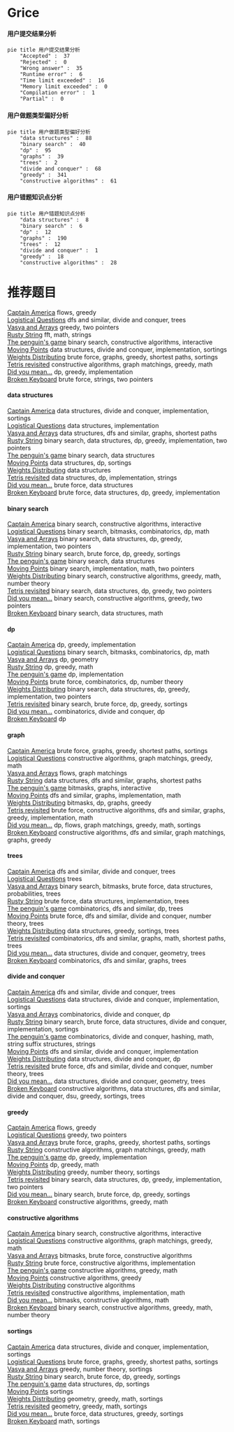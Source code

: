 # Grice
<!-- tabs:start -->
#### **用户提交结果分析**

```mermaid
pie title 用户提交结果分析
    "Accepted" :  37
    "Rejected" :  0
    "Wrong answer" :  35
    "Runtime error" :  6
    "Time limit exceeded" :  16
    "Memory limit exceeded" :  0
    "Compilation error" :  1
    "Partial" :  0
```
#### **用户做题类型偏好分析**

```mermaid
pie title 用户做题类型偏好分析
    "data structures" :  88
    "binary search" :  40
    "dp" :  95
    "graphs" :  39
    "trees" :  2
    "divide and conquer" :  68
    "greedy" :  341
    "constructive algorithms" :  61
```
#### **用户错题知识点分析**

```mermaid
pie title 用户错题知识点分析
    "data structures" :  8
    "binary search" :  6
    "dp" :  12
    "graphs" :  190
    "trees" :  12
    "divide and conquer" :  1
    "greedy" :  18
    "constructive algorithms" :  28
```
<!-- tabs:end -->
# 推荐题目
[Captain America](http://codeforces.com/problemset/problem/704/D)		flows,
                        greedy		  
[Logistical Questions](http://codeforces.com/problemset/problem/566/C)		dfs and similar,
                        divide and conquer,
                        trees		  
[Vasya and Arrays](http://codeforces.com/problemset/problem/1036/D)		greedy,
                        two pointers		  
[Rusty String](http://codeforces.com/problemset/problem/827/E)		fft,
                        math,
                        strings		  
[The penguin's game](http://codeforces.com/problemset/problem/835/E)		binary search,
                        constructive algorithms,
                        interactive		  
[Moving Points](http://codeforces.com/problemset/problem/1311/F)		data structures,
                        divide and conquer,
                        implementation,
                        sortings		  
[Weights Distributing](http://codeforces.com/problemset/problem/1343/E)		brute force,
                        graphs,
                        greedy,
                        shortest paths,
                        sortings		  
[Tetris revisited](http://codeforces.com/problemset/problem/86/B)		constructive algorithms,
                        graph matchings,
                        greedy,
                        math		  
[Did you mean...](http://codeforces.com/problemset/problem/858/C)		dp,
                        greedy,
                        implementation		  
[Broken Keyboard](http://codeforces.com/problemset/problem/1251/A)		brute force,
                        strings,
                        two pointers		  
<!-- tabs:start -->
#### **data structures**
[Captain America](http://codeforces.com/problemset/problem/1311/F)		data structures,
                        divide and conquer,
                        implementation,
                        sortings		  
[Logistical Questions](http://codeforces.com/problemset/problem/69/E)		data structures,
                        implementation		  
[Vasya and Arrays](http://codeforces.com/problemset/problem/877/D)		data structures,
                        dfs and similar,
                        graphs,
                        shortest paths		  
[Rusty String](http://codeforces.com/problemset/problem/777/C)		binary search,
                        data structures,
                        dp,
                        greedy,
                        implementation,
                        two pointers		  
[The penguin's game](http://codeforces.com/problemset/problem/1220/F)		binary search,
                        data structures		  
[Moving Points](http://codeforces.com/problemset/problem/720/D)		data structures,
                        dp,
                        sortings		  
[Weights Distributing](http://codeforces.com/problemset/problem/1039/E)		data structures		  
[Tetris revisited](http://codeforces.com/problemset/problem/1473/D)		data structures,
                        dp,
                        implementation,
                        strings		  
[Did you mean...](http://codeforces.com/problemset/problem/348/C)		brute force,
                        data structures		  
[Broken Keyboard](http://codeforces.com/problemset/problem/1491/C)		brute force,
                        data structures,
                        dp,
                        greedy,
                        implementation		  
#### **binary search**
[Captain America](http://codeforces.com/problemset/problem/835/E)		binary search,
                        constructive algorithms,
                        interactive		  
[Logistical Questions](http://codeforces.com/problemset/problem/431/D)		binary search,
                        bitmasks,
                        combinatorics,
                        dp,
                        math		  
[Vasya and Arrays](http://codeforces.com/problemset/problem/777/C)		binary search,
                        data structures,
                        dp,
                        greedy,
                        implementation,
                        two pointers		  
[Rusty String](https://codeforces.com/contest/831/problem/D)		binary search,
                        brute force,
                        dp,
                        greedy,
                        sortings		  
[The penguin's game](http://codeforces.com/problemset/problem/1220/F)		binary search,
                        data structures		  
[Moving Points](http://codeforces.com/problemset/problem/1355/C)		binary search,
                        implementation,
                        math,
                        two pointers		  
[Weights Distributing](http://codeforces.com/problemset/problem/1474/B)		binary search,
                        constructive algorithms,
                        greedy,
                        math,
                        number theory		  
[Tetris revisited](http://codeforces.com/problemset/problem/1492/C)		binary search,
                        data structures,
                        dp,
                        greedy,
                        two pointers		  
[Did you mean...](http://codeforces.com/problemset/problem/1463/D)		binary search,
                        constructive algorithms,
                        greedy,
                        two pointers		  
[Broken Keyboard](http://codeforces.com/problemset/problem/1490/G)		binary search,
                        data structures,
                        math		  
#### **dp**
[Captain America](http://codeforces.com/problemset/problem/858/C)		dp,
                        greedy,
                        implementation		  
[Logistical Questions](http://codeforces.com/problemset/problem/431/D)		binary search,
                        bitmasks,
                        combinatorics,
                        dp,
                        math		  
[Vasya and Arrays](http://codeforces.com/problemset/problem/13/D)		dp,
                        geometry		  
[Rusty String](http://codeforces.com/problemset/problem/534/B)		dp,
                        greedy,
                        math		  
[The penguin's game](https://codeforces.com/contest/1113/problem/C)		dp,
                        implementation		  
[Moving Points](http://codeforces.com/problemset/problem/757/E)		brute force,
                        combinatorics,
                        dp,
                        number theory		  
[Weights Distributing](http://codeforces.com/problemset/problem/777/C)		binary search,
                        data structures,
                        dp,
                        greedy,
                        implementation,
                        two pointers		  
[Tetris revisited](https://codeforces.com/contest/831/problem/D)		binary search,
                        brute force,
                        dp,
                        greedy,
                        sortings		  
[Did you mean...](http://codeforces.com/problemset/problem/809/C)		combinatorics,
                        divide and conquer,
                        dp		  
[Broken Keyboard](http://codeforces.com/problemset/problem/1268/E)		dp		  
#### **graph**
[Captain America](http://codeforces.com/problemset/problem/1343/E)		brute force,
                        graphs,
                        greedy,
                        shortest paths,
                        sortings		  
[Logistical Questions](http://codeforces.com/problemset/problem/86/B)		constructive algorithms,
                        graph matchings,
                        greedy,
                        math		  
[Vasya and Arrays](http://codeforces.com/problemset/problem/316/C2)		flows,
                        graph matchings		  
[Rusty String](http://codeforces.com/problemset/problem/877/D)		data structures,
                        dfs and similar,
                        graphs,
                        shortest paths		  
[The penguin's game](http://codeforces.com/problemset/problem/1146/C)		bitmasks,
                        graphs,
                        interactive		  
[Moving Points](http://codeforces.com/problemset/problem/1062/D)		dfs and similar,
                        graphs,
                        implementation,
                        math		  
[Weights Distributing](https://codeforces.com/contest/1341/problem/D)		bitmasks,
                        dp,
                        graphs,
                        greedy		  
[Tetris revisited](http://codeforces.com/problemset/problem/1487/C)		brute force,
                        constructive algorithms,
                        dfs and similar,
                        graphs,
                        greedy,
                        implementation,
                        math		  
[Did you mean...](http://codeforces.com/problemset/problem/1437/C)		dp,
                        flows,
                        graph matchings,
                        greedy,
                        math,
                        sortings		  
[Broken Keyboard](http://codeforces.com/problemset/problem/1470/D)		constructive algorithms,
                        dfs and similar,
                        graph matchings,
                        graphs,
                        greedy		  
#### **trees**
[Captain America](http://codeforces.com/problemset/problem/566/C)		dfs and similar,
                        divide and conquer,
                        trees		  
[Logistical Questions](http://codeforces.com/problemset/problem/1188/A1)		trees		  
[Vasya and Arrays](http://codeforces.com/problemset/problem/1479/D)		binary search,
                        bitmasks,
                        brute force,
                        data structures,
                        probabilities,
                        trees		  
[Rusty String](http://codeforces.com/problemset/problem/1511/C)		brute force,
                        data structures,
                        implementation,
                        trees		  
[The penguin's game](http://codeforces.com/problemset/problem/1499/F)		combinatorics,
                        dfs and similar,
                        dp,
                        trees		  
[Moving Points](http://codeforces.com/problemset/problem/1491/E)		brute force,
                        dfs and similar,
                        divide and conquer,
                        number theory,
                        trees		  
[Weights Distributing](http://codeforces.com/problemset/problem/1466/D)		data structures,
                        greedy,
                        sortings,
                        trees		  
[Tetris revisited](http://codeforces.com/problemset/problem/1495/D)		combinatorics,
                        dfs and similar,
                        graphs,
                        math,
                        shortest paths,
                        trees		  
[Did you mean...](http://codeforces.com/problemset/problem/1303/G)		data structures,
                        divide and conquer,
                        geometry,
                        trees		  
[Broken Keyboard](http://codeforces.com/problemset/problem/1454/E)		combinatorics,
                        dfs and similar,
                        graphs,
                        trees		  
#### **divide and conquer**
[Captain America](http://codeforces.com/problemset/problem/566/C)		dfs and similar,
                        divide and conquer,
                        trees		  
[Logistical Questions](http://codeforces.com/problemset/problem/1311/F)		data structures,
                        divide and conquer,
                        implementation,
                        sortings		  
[Vasya and Arrays](http://codeforces.com/problemset/problem/809/C)		combinatorics,
                        divide and conquer,
                        dp		  
[Rusty String](http://codeforces.com/problemset/problem/1461/D)		binary search,
                        brute force,
                        data structures,
                        divide and conquer,
                        implementation,
                        sortings		  
[The penguin's game](http://codeforces.com/problemset/problem/1466/G)		combinatorics,
                        divide and conquer,
                        hashing,
                        math,
                        string suffix structures,
                        strings		  
[Moving Points](http://codeforces.com/problemset/problem/1490/D)		dfs and similar,
                        divide and conquer,
                        implementation		  
[Weights Distributing](https://codeforces.com/contest/1483/problem/C)		data structures,
                        divide and conquer,
                        dp		  
[Tetris revisited](http://codeforces.com/problemset/problem/1491/E)		brute force,
                        dfs and similar,
                        divide and conquer,
                        number theory,
                        trees		  
[Did you mean...](http://codeforces.com/problemset/problem/1303/G)		data structures,
                        divide and conquer,
                        geometry,
                        trees		  
[Broken Keyboard](http://codeforces.com/problemset/problem/1494/D)		constructive algorithms,
                        data structures,
                        dfs and similar,
                        divide and conquer,
                        dsu,
                        greedy,
                        sortings,
                        trees		  
#### **greedy**
[Captain America](http://codeforces.com/problemset/problem/704/D)		flows,
                        greedy		  
[Logistical Questions](http://codeforces.com/problemset/problem/1036/D)		greedy,
                        two pointers		  
[Vasya and Arrays](http://codeforces.com/problemset/problem/1343/E)		brute force,
                        graphs,
                        greedy,
                        shortest paths,
                        sortings		  
[Rusty String](http://codeforces.com/problemset/problem/86/B)		constructive algorithms,
                        graph matchings,
                        greedy,
                        math		  
[The penguin's game](http://codeforces.com/problemset/problem/858/C)		dp,
                        greedy,
                        implementation		  
[Moving Points](http://codeforces.com/problemset/problem/534/B)		dp,
                        greedy,
                        math		  
[Weights Distributing](http://codeforces.com/problemset/problem/735/B)		greedy,
                        number theory,
                        sortings		  
[Tetris revisited](http://codeforces.com/problemset/problem/777/C)		binary search,
                        data structures,
                        dp,
                        greedy,
                        implementation,
                        two pointers		  
[Did you mean...](https://codeforces.com/contest/831/problem/D)		binary search,
                        brute force,
                        dp,
                        greedy,
                        sortings		  
[Broken Keyboard](http://codeforces.com/problemset/problem/468/A)		constructive algorithms,
                        greedy,
                        math		  
#### **constructive algorithms**
[Captain America](http://codeforces.com/problemset/problem/835/E)		binary search,
                        constructive algorithms,
                        interactive		  
[Logistical Questions](http://codeforces.com/problemset/problem/86/B)		constructive algorithms,
                        graph matchings,
                        greedy,
                        math		  
[Vasya and Arrays](http://codeforces.com/problemset/problem/1415/D)		bitmasks,
                        brute force,
                        constructive algorithms		  
[Rusty String](https://codeforces.com/contest/497/problem/A)		brute force,
                        constructive algorithms,
                        implementation		  
[The penguin's game](http://codeforces.com/problemset/problem/468/A)		constructive algorithms,
                        greedy,
                        math		  
[Moving Points](http://codeforces.com/problemset/problem/1474/E)		constructive algorithms,
                        greedy		  
[Weights Distributing](http://codeforces.com/problemset/problem/720/C)		constructive algorithms		  
[Tetris revisited](http://codeforces.com/problemset/problem/746/C)		constructive algorithms,
                        implementation,
                        math		  
[Did you mean...](http://codeforces.com/problemset/problem/1270/C)		bitmasks,
                        constructive algorithms,
                        math		  
[Broken Keyboard](http://codeforces.com/problemset/problem/1474/B)		binary search,
                        constructive algorithms,
                        greedy,
                        math,
                        number theory		  
#### **sortings**
[Captain America](http://codeforces.com/problemset/problem/1311/F)		data structures,
                        divide and conquer,
                        implementation,
                        sortings		  
[Logistical Questions](http://codeforces.com/problemset/problem/1343/E)		brute force,
                        graphs,
                        greedy,
                        shortest paths,
                        sortings		  
[Vasya and Arrays](http://codeforces.com/problemset/problem/735/B)		greedy,
                        number theory,
                        sortings		  
[Rusty String](https://codeforces.com/contest/831/problem/D)		binary search,
                        brute force,
                        dp,
                        greedy,
                        sortings		  
[The penguin's game](http://codeforces.com/problemset/problem/720/D)		data structures,
                        dp,
                        sortings		  
[Moving Points](http://codeforces.com/problemset/problem/1174/B)		sortings		  
[Weights Distributing](https://codeforces.com/contest/1496/problem/C)		geometry,
                        greedy,
                        math,
                        sortings		  
[Tetris revisited](http://codeforces.com/problemset/problem/1495/A)		geometry,
                        greedy,
                        math,
                        sortings		  
[Did you mean...](http://codeforces.com/problemset/problem/1497/A)		brute force,
                        data structures,
                        greedy,
                        sortings		  
[Broken Keyboard](http://codeforces.com/problemset/problem/1427/A)		math,
                        sortings		  
<!-- tabs:end -->
